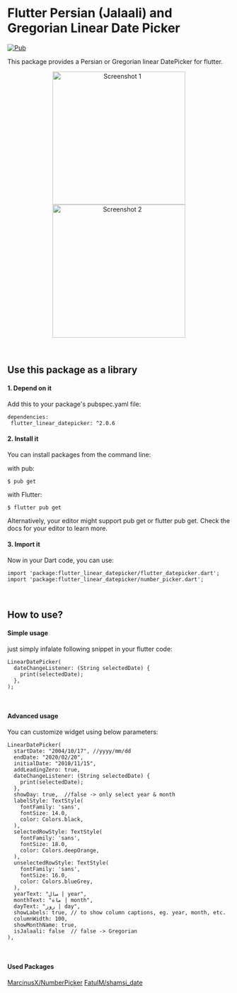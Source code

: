 
# Flutter Persian (Jalaali) and Gregorian Linear Date Picker
[![Pub](https://img.shields.io/pub/v/flutter_linear_datepicker?color=blue)](https://pub.dev/packages/flutter_linear_datepicker)

This package provides a Persian or Gregorian linear DatePicker for flutter. 

<p align="center">
 <img src="https://raw.githubusercontent.com/alikhaleghi76/flutter-datepicker/master/screenshots/screen1.jpg" width="300" title="Screenshot 1"> <img src="https://raw.githubusercontent.com/alikhaleghi76/flutter-datepicker/master/screenshots/screen2.jpg" width="300" alt="Screenshot 2"></p><br>

## Use this package as a library
#### 1. Depend on it
Add this to your package's pubspec.yaml file:
```
dependencies:
 flutter_linear_datepicker: ^2.0.6
 ```
#### 2. Install it
You can install packages from the command line:

with pub:
```
$ pub get
```

with Flutter:
```
$ flutter pub get
```
Alternatively, your editor might support pub get or flutter pub get. Check the docs for your editor to learn more.

#### 3. Import it
Now in your Dart code, you can use:
```
import 'package:flutter_linear_datepicker/flutter_datepicker.dart';
import 'package:flutter_linear_datepicker/number_picker.dart';
```
<br>

## How to use?
#### Simple usage
just simply infalate following snippet in your flutter code:

```
LinearDatePicker(
  dateChangeListener: (String selectedDate) {
    print(selectedDate);
  },
);
```
<br>

#### Advanced usage
You can customize widget using below parameters:
```
LinearDatePicker(
  startDate: "2004/10/17", //yyyy/mm/dd
  endDate: "2020/02/20",
  initialDate: "2010/11/15",
  addLeadingZero: true,
  dateChangeListener: (String selectedDate) {
    print(selectedDate);
  },
  showDay: true,  //false -> only select year & month
  labelStyle: TextStyle(
    fontFamily: 'sans',
    fontSize: 14.0,
    color: Colors.black,
  ),
  selectedRowStyle: TextStyle(
    fontFamily: 'sans',
    fontSize: 18.0,
    color: Colors.deepOrange,
  ),
  unselectedRowStyle: TextStyle(
    fontFamily: 'sans',
    fontSize: 16.0,
    color: Colors.blueGrey,
  ),
  yearText: "سال | year",
  monthText: "ماه | month",
  dayText: "روز | day",
  showLabels: true, // to show column captions, eg. year, month, etc.
  columnWidth: 100,
  showMonthName: true,
  isJalaali: false  // false -> Gregorian
),
```
<br>

#### Used Packages
[MarcinusX/NumberPicker](https://github.com/MarcinusX/NumberPicker)
[FatulM/shamsi_date](https://github.com/FatulM/shamsi_date)